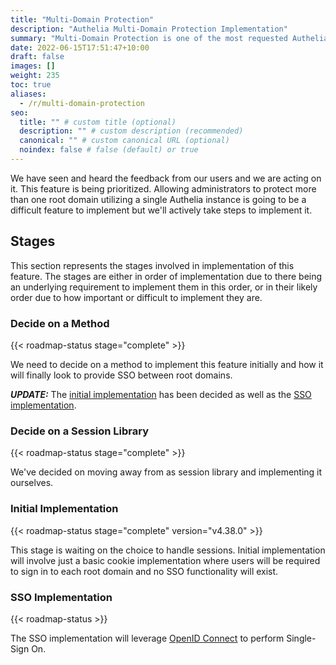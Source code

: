 ```yaml
---
title: "Multi-Domain Protection"
description: "Authelia Multi-Domain Protection Implementation"
summary: "Multi-Domain Protection is one of the most requested Authelia features."
date: 2022-06-15T17:51:47+10:00
draft: false
images: []
weight: 235
toc: true
aliases:
  - /r/multi-domain-protection
seo:
  title: "" # custom title (optional)
  description: "" # custom description (recommended)
  canonical: "" # custom canonical URL (optional)
  noindex: false # false (default) or true
---
```


We have seen and heard the feedback from our users and we are acting on it. This feature is being prioritized. Allowing
administrators to protect more than one root domain utilizing a single Authelia instance is going to be a difficult
feature to implement but we'll actively take steps to implement it.

## Stages

This section represents the stages involved in implementation of this feature. The stages are either in order of
implementation due to there being an underlying requirement to implement them in this order, or in their likely order
due to how important or difficult to implement they are.

### Decide on a Method

{{< roadmap-status stage="complete" >}}

We need to decide on a method to implement this feature initially and how it will finally look to provide SSO between
root domains.

*__UPDATE:__* The [initial implementation](#initial-implementation) has been decided as well as the
[SSO implementation](#sso-implementation).

### Decide on a Session Library

{{< roadmap-status stage="complete" >}}

We've decided on moving away from as session library and implementing it ourselves.

### Initial Implementation

{{< roadmap-status stage="complete" version="v4.38.0" >}}

This stage is waiting on the choice to handle sessions. Initial implementation will involve just a basic cookie
implementation where users will be required to sign in to each root domain and no SSO functionality will exist.

### SSO Implementation

{{< roadmap-status >}}

The SSO implementation will leverage [OpenID Connect](openid-connect.md) to perform Single-Sign On.
